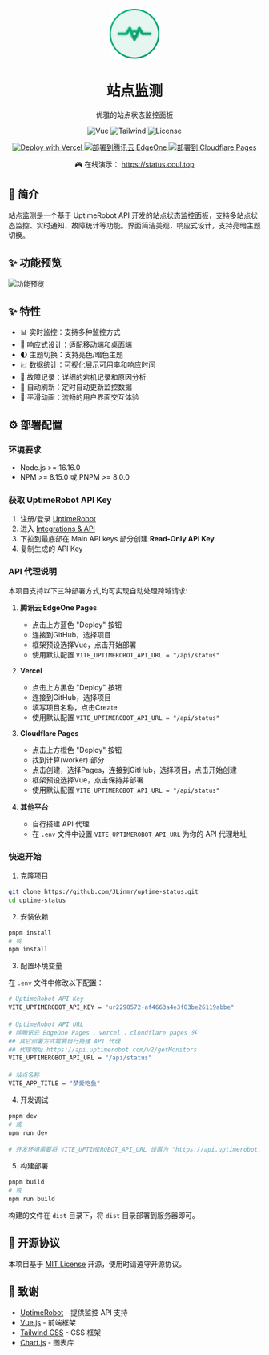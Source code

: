 <p align="center">
  <img src="public/logo.svg" width="100" height="100" alt="Status Monitor Logo">
</p>

<h1 align="center">站点监测</h1>

<p align="center">优雅的站点状态监控面板</p>

<p align="center">
  <img src="https://img.shields.io/badge/Vue.js-3.5-4FC08D?logo=vue.js" alt="Vue">
  <img src="https://img.shields.io/badge/Tailwind_CSS-3.4-38B2AC?logo=tailwind-css" alt="Tailwind">
  <img src="https://img.shields.io/badge/license-MIT-blue.svg" alt="License">
</p>

<p align="center">
  <a href="https://vercel.com/new/clone?repository-url=https://github.com/JLinmr/uptime-status" title="使用 Vercel 部署">
    <img src="https://vercel.com/button" alt="Deploy with Vercel" />
  </a>
  <a href="https://console.cloud.tencent.com/edgeone/pages?action=create" title="使用腾讯云 EdgeOne Pages 部署">
    <img src="https://img.shields.io/badge/-Deploy-00A4FF?style=for-the-badge&labelColor=00A4FF&color=00A4FF&logo=data:image/svg+xml;base64,PHN2ZyB4bWxucz0iaHR0cDovL3d3dy53My5vcmcvMjAwMC9zdmciIHdpZHRoPSIxMjgiIGhlaWdodD0iMTI4IiB2aWV3Qm94PSIwIDAgMjQgMjQiPjxwYXRoIGZpbGw9IndoaXRlIiBkPSJNNi41IDIwcS0yLjI3NSAwLTMuODg3LTEuNTc1VDEgMTQuNTc1cTAtMS45NSAxLjE3NS0zLjQ3NVQ1LjI1IDkuMTVxLjYyNS0yLjMgMi41LTMuNzI1VDEyIDRxMi45MjUgMCA0Ljk2MyAyLjAzOFQxOSAxMXExLjcyNS4yIDIuODYzIDEuNDg4VDIzIDE1LjVxMCAxLjg3NS0xLjMxMiAzLjE4OFQxOC41IDIweiIvPjwvc3ZnPg==&borderRadius=6" alt="部署到腾讯云 EdgeOne" height="32" />
  </a>
  <a href="https://dash.cloudflare.com/" title="使用 Cloudflare Pages 部署">
    <img src="https://img.shields.io/badge/-Deploy-F38020?style=for-the-badge&labelColor=F38020&color=F38020&logo=cloudflare&logoColor=white&borderRadius=6" alt="部署到 Cloudflare Pages" height="32" />
  </a>
</p>

<p align="center">🎮 在线演示：
  <a href="https://status.coul.top" target="_blank">
    https://status.coul.top
  </a>
</p>

## 📖 简介

站点监测是一个基于 UptimeRobot API 开发的站点状态监控面板，支持多站点状态监控、实时通知、故障统计等功能。界面简洁美观，响应式设计，支持亮暗主题切换。

## ✨ 功能预览

![功能预览](https://i1.wp.com/dev.ruom.top/i/2025/01/25/629114.webp)

## ✨ 特性

- 📊 实时监控：支持多种监控方式
- 📱 响应式设计：适配移动端和桌面端
- 🌓 主题切换：支持亮色/暗色主题
- 📈 数据统计：可视化展示可用率和响应时间
- 🔔 故障记录：详细的宕机记录和原因分析
- 🔄 自动刷新：定时自动更新监控数据
- 💫 平滑动画：流畅的用户界面交互体验

## ⚙️ 部署配置

### 环境要求

- Node.js >= 16.16.0
- NPM >= 8.15.0 或 PNPM >= 8.0.0

### 获取 UptimeRobot API Key

1. 注册/登录 [UptimeRobot](https://uptimerobot.com/)
2. 进入 [Integrations & API](https://dashboard.uptimerobot.com/integrations)
3. 下拉到最底部在 Main API keys 部分创建 **Read-Only API Key**
4. 复制生成的 API Key

### API 代理说明

本项目支持以下三种部署方式,均可实现自动处理跨域请求:

1. **腾讯云 EdgeOne Pages**
   - 点击上方蓝色 "Deploy" 按钮
   - 连接到GitHub，选择项目
   - 框架预设选择Vue，点击开始部署
   - 使用默认配置 `VITE_UPTIMEROBOT_API_URL = "/api/status"`

2. **Vercel**
   - 点击上方黑色 "Deploy" 按钮
   - 连接到GitHub，选择项目
   - 填写项目名称，点击Create
   - 使用默认配置 `VITE_UPTIMEROBOT_API_URL = "/api/status"`

3. **Cloudflare Pages**
   - 点击上方橙色 "Deploy" 按钮
   - 找到计算(worker) 部分
   - 点击创建，选择Pages，连接到GitHub，选择项目，点击开始创建
   - 框架预设选择Vue，点击保持并部署
   - 使用默认配置 `VITE_UPTIMEROBOT_API_URL = "/api/status"`

4. **其他平台**
   - 自行搭建 API 代理
   - 在 `.env` 文件中设置 `VITE_UPTIMEROBOT_API_URL` 为你的 API 代理地址
### 快速开始

1. 克隆项目
```bash
git clone https://github.com/JLinmr/uptime-status.git
cd uptime-status
```

2. 安装依赖
```bash
pnpm install
# 或
npm install
```

3. 配置环境变量

在 `.env` 文件中修改以下配置：
```bash
# UptimeRobot API Key
VITE_UPTIMEROBOT_API_KEY = "ur2290572-af4663a4e3f83be26119abbe"

# UptimeRobot API URL 
# 除腾讯云 EdgeOne Pages 、vercel 、cloudflare pages 外 
## 其它部署方式需要自行搭建 API 代理 
## 代理地址 https://api.uptimerobot.com/v2/getMonitors
VITE_UPTIMEROBOT_API_URL = "/api/status"

# 站点名称
VITE_APP_TITLE = "梦爱吃鱼"
```

4. 开发调试
```bash
pnpm dev
# 或
npm run dev

# 开发环境需要将 VITE_UPTIMEROBOT_API_URL 设置为 "https://api.uptimerobot.com/v2/getMonitors"
```

5. 构建部署
```bash
pnpm build
# 或
npm run build
```
构建的文件在 `dist` 目录下，将 `dist` 目录部署到服务器即可。

## 📝 开源协议

本项目基于 [MIT License](LICENSE) 开源，使用时请遵守开源协议。

## 🙏 致谢

- [UptimeRobot](https://uptimerobot.com/) - 提供监控 API 支持
- [Vue.js](https://vuejs.org/) - 前端框架
- [Tailwind CSS](https://tailwindcss.com/) - CSS 框架
- [Chart.js](https://www.chartjs.org/) - 图表库 
